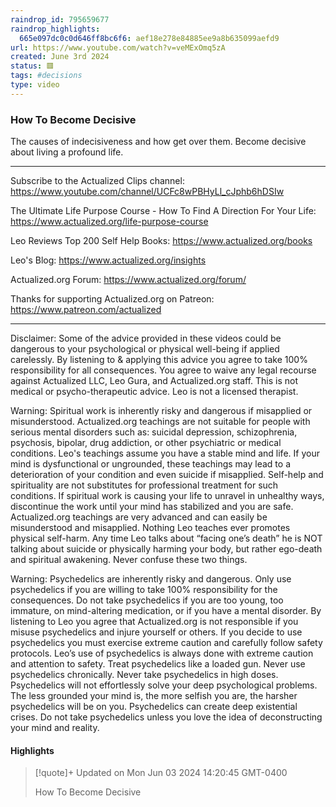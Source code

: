 ```yaml
---
raindrop_id: 795659677
raindrop_highlights:
  665e097dc0c0d646ff8bc6f6: aef18e278e84885ee9a8b635099aefd9
url: https://www.youtube.com/watch?v=veMExOmq5zA
created: June 3rd 2024
status: 🟥
tags: #decisions
type: video
---
```



### How To Become Decisive

The causes of indecisiveness and how get over them. Become decisive about living a profound life.

- - - - - - - - - - - -

Subscribe to the Actualized Clips channel:
https://www.youtube.com/channel/UCFc8wPBHyLl_cJphb6hDSIw

The Ultimate Life Purpose Course - How To Find A Direction For Your Life:
https://www.actualized.org/life-purpose-course

Leo Reviews Top 200 Self Help Books:
https://www.actualized.org/books

Leo&#39;s Blog:
https://www.actualized.org/insights

Actualized.org Forum:
https://www.actualized.org/forum/

Thanks for supporting Actualized.org on Patreon:
https://www.patreon.com/actualized

- - - - - - - - - - - -

Disclaimer: Some of the advice provided in these videos could be dangerous to your psychological or physical well-being if applied carelessly. By listening to &amp; applying this advice you agree to take 100% responsibility for all consequences. You agree to waive any legal recourse against Actualized LLC, Leo Gura, and Actualized.org staff. This is not medical or psycho-therapeutic advice. Leo is not a licensed therapist.

Warning: Spiritual work is inherently risky and dangerous if misapplied or misunderstood. Actualized.org teachings are not suitable for people with serious mental disorders such as: suicidal depression, schizophrenia, psychosis, bipolar, drug addiction, or other psychiatric or medical conditions. Leo&#39;s teachings assume you have a stable mind and life. If your mind is dysfunctional or ungrounded, these teachings may lead to a deterioration of your condition and even suicide if misapplied. Self-help and spirituality are not substitutes for professional treatment for such conditions. If spiritual work is causing your life to unravel in unhealthy ways, discontinue the work until your mind has stabilized and you are safe. Actualized.org teachings are very advanced and can easily be misunderstood and misapplied. Nothing Leo teaches ever promotes physical self-harm. Any time Leo talks about “facing one’s death” he is NOT talking about suicide or physically harming your body, but rather ego-death and spiritual awakening. Never confuse these two things.

Warning: Psychedelics are inherently risky and dangerous. Only use psychedelics if you are willing to take 100% responsibility for the consequences. Do not take psychedelics if you are too young, too immature, on mind-altering medication, or if you have a mental disorder. By listening to Leo you agree that Actualized.org is not responsible if you misuse psychedelics and injure yourself or others. If you decide to use psychedelics you must exercise extreme caution and carefully follow safety protocols. Leo’s use of psychedelics is always done with extreme caution and attention to safety. Treat psychedelics like a loaded gun. Never use psychedelics chronically. Never take psychedelics in high doses. Psychedelics will not effortlessly solve your deep psychological problems. The less grounded your mind is, the more selfish you are, the harsher psychedelics will be on you. Psychedelics can create deep existential crises. Do not take psychedelics unless you love the idea of deconstructing your mind and reality.

#### Highlights

> [!quote]+ Updated on Mon Jun 03 2024 14:20:45 GMT-0400
>
> How To Become Decisive

